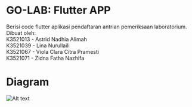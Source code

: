 # GO-LAB: Flutter APP 

Berisi code flutter aplikasi pendaftaran antrian pemeriksaan laboratorium.<br>
Dibuat oleh: <br>
K3521013 - Astrid Nadhia Alimah <br>
K3521039 - Lina Nurullaili <br>
K3521067 - Viola Clara Citra Pramesti <br>
K3521071 - Zidna Fatha Nazhifa 
<br>

 <h1>Diagram</h1>
<img src="" alt="Alt text" title="Optional title">
